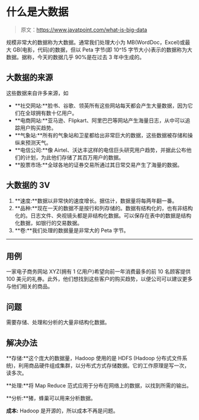 # 什么是大数据

> 原文：<https://www.javatpoint.com/what-is-big-data>

规模非常大的数据称为大数据。通常我们处理大小为 MB(WordDoc，Excel)或最大 GB(电影，代码)的数据，但以 Peta 字节(即 10^15 字节大小)表示的数据称为大数据。据称，今天的数据几乎 90%是在过去 3 年中生成的。

## 大数据的来源

这些数据来自许多来源，如

*   **社交网站:**脸书、谷歌、领英所有这些网站每天都会产生大量数据，因为它们在全球拥有数十亿用户。
*   **电商网站:**亚马逊、Flipkart、阿里巴巴等网站产生海量日志，从中可以追踪用户购买趋势。
*   **气象站:**所有的气象站和卫星都给出非常巨大的数据，这些数据被存储和操纵来预测天气。
*   **电信公司:**像 Airtel、沃达丰这样的电信巨头研究用户趋势，并据此公布他们的计划，为此他们存储了其百万用户的数据。
*   **股票市场:**全球各地的证券交易所通过其日常交易产生了海量的数据。

## 大数据的 3V

1.  **速度:**数据以非常快的速度增长。据估计，数据量将每两年翻一番。
2.  **品种:**现在一天的数据不是按行和列存储的。数据有结构化的，也有非结构化的。日志文件、央视镜头都是非结构化数据。可以保存在表中的数据是结构化数据，如银行的交易数据。
3.  **卷:**我们处理的数据量是非常大的 Peta 字节。

* * *

## 用例

一家电子商务网站 XYZ(拥有 1 亿用户)希望向前一年消费最多的前 10 名顾客提供 100 美元的礼券。此外，他们想找到这些客户的购买趋势，以便公司可以建议更多与他们相关的商品。

## 问题

需要存储、处理和分析的大量非结构化数据。

## 解决办法

**存储:**这个庞大的数据量，Hadoop 使用的是 HDFS (Hadoop 分布式文件系统)，利用商品硬件组成集群，以分布式方式存储数据。它的工作原理是写一次，读多次。

**处理:**将 Map Reduce 范式应用于分布在网络上的数据，以找到所需的输出。

**分析:**猪，蜂巢可以用来分析数据。

**成本:** Hadoop 是开源的，所以成本不再是问题。